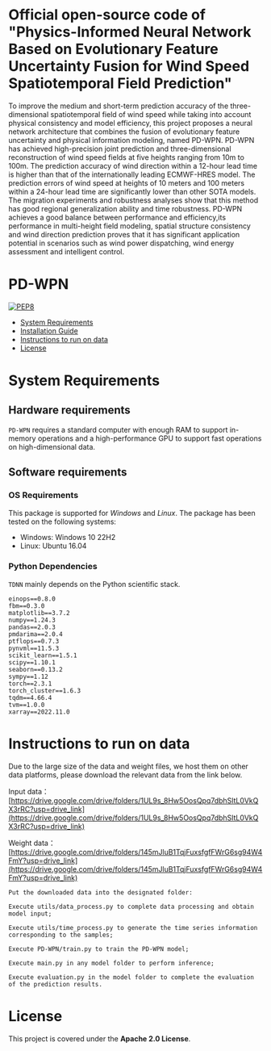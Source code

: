 # Official open-source code of "Physics-Informed Neural Network Based on Evolutionary Feature Uncertainty Fusion for Wind Speed Spatiotemporal Field Prediction"

To improve the medium and short-term prediction accuracy of the three-dimensional spatiotemporal field of wind speed while taking into account physical consistency and model efficiency, this project proposes a neural network architecture that combines the fusion of evolutionary feature uncertainty and physical information modeling, named PD-WPN. PD-WPN has achieved high-precision joint prediction and three-dimensional reconstruction of wind speed fields at five heights ranging from 10m to 100m. The prediction accuracy of wind direction within a 12-hour lead time is higher than that of the internationally leading ECMWF-HRES model. The prediction errors of wind speed at heights of 10 meters and 100 meters within a 24-hour lead time are significantly lower than other SOTA models. The migration experiments and robustness analyses show that this method has good regional generalization ability and time robustness. PD-WPN achieves a good balance between performance and efficiency,its performance in multi-height field modeling, spatial structure consistency and wind direction prediction proves that it has significant application potential in scenarios such as wind power dispatching, wind energy assessment and intelligent control.

# PD-WPN

[![PEP8](https://img.shields.io/badge/code%20style-pep8-orange.svg)](https://www.python.org/dev/peps/pep-0008/)

- [System Requirements](#system-requirements)
- [Installation Guide](#installation-guide)
- [Instructions to run on data](#Instructions-to-run-on-data)
- [License](#license)


# System Requirements
## Hardware requirements
`PD-WPN` requires a standard computer with enough RAM to support in-memory operations and a high-performance GPU to support fast operations on high-dimensional data.

## Software requirements
### OS Requirements
This package is supported for *Windows* and *Linux*. The package has been tested on the following systems:
+ Windows: Windows 10 22H2
+ Linux: Ubuntu 16.04

### Python Dependencies
`TDNN` mainly depends on the Python scientific stack.

```
einops==0.8.0
fbm==0.3.0
matplotlib==3.7.2
numpy==1.24.3
pandas==2.0.3
pmdarima==2.0.4
ptflops==0.7.3
pynvml==11.5.3
scikit_learn==1.5.1
scipy==1.10.1
seaborn==0.13.2
sympy==1.12
torch==2.3.1
torch_cluster==1.6.3
tqdm==4.66.4
tvm==1.0.0
xarray==2022.11.0
```

# Instructions to run on data

Due to the large size of the data and weight files, we host them on other data platforms, please download the relevant data from the link below.

Input data：[https://drive.google.com/drive/folders/1UL9s_8Hw5OosQpq7dbhSltL0VkQX3rRC?usp=drive_link](https://drive.google.com/drive/folders/1UL9s_8Hw5OosQpq7dbhSltL0VkQX3rRC?usp=drive_link)

Weight data：[https://drive.google.com/drive/folders/145mJluB1TqjFuxsfgfFWrG6sg94W4FmY?usp=drive_link](https://drive.google.com/drive/folders/145mJluB1TqjFuxsfgfFWrG6sg94W4FmY?usp=drive_link)

```
Put the downloaded data into the designated folder:

Execute utils/data_process.py to complete data processing and obtain model input;

Execute utils/time_process.py to generate the time series information corresponding to the samples;

Execute PD-WPN/train.py to train the PD-WPN model;

Execute main.py in any model folder to perform inference;

Execute evaluation.py in the model folder to complete the evaluation of the prediction results.
```

# License

This project is covered under the **Apache 2.0 License**.
